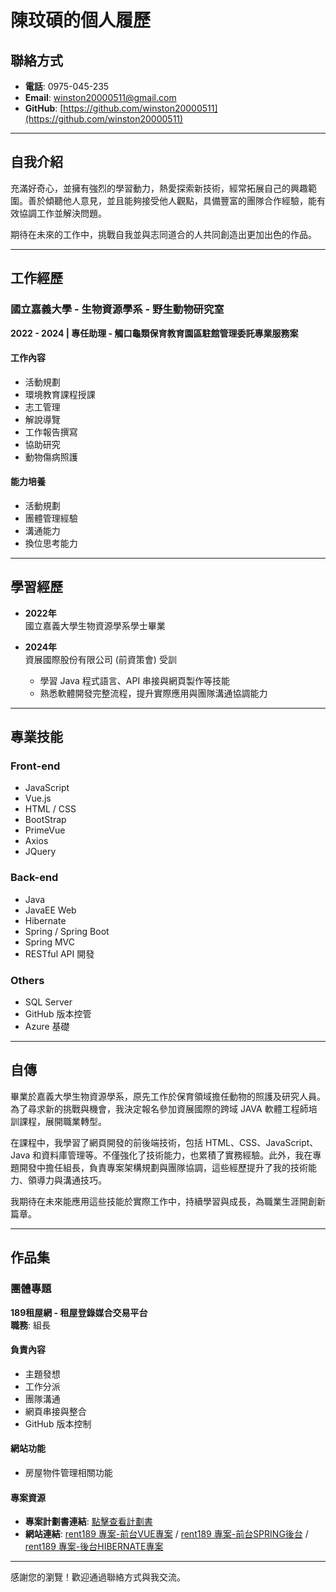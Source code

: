 # 陳玟碩的個人履歷

## 聯絡方式
- **電話**: 0975-045-235
- **Email**: winston20000511@gmail.com
- **GitHub**: [https://github.com/winston20000511](https://github.com/winston20000511)

---

## 自我介紹

充滿好奇心，並擁有強烈的學習動力，熱愛探索新技術，經常拓展自己的興趣範圍。善於傾聽他人意見，並且能夠接受他人觀點，具備豐富的團隊合作經驗，能有效協調工作並解決問題。

期待在未來的工作中，挑戰自我並與志同道合的人共同創造出更加出色的作品。

---

## 工作經歷

### 國立嘉義大學 - 生物資源學系 - 野生動物研究室  
**2022 - 2024 | 專任助理 - 觸口龜類保育教育園區駐館管理委託專業服務案**

#### 工作內容
- 活動規劃
- 環境教育課程授課
- 志工管理
- 解說導覽
- 工作報告撰寫
- 協助研究
- 動物傷病照護

#### 能力培養
- 活動規劃
- 團體管理經驗
- 溝通能力
- 換位思考能力

---

## 學習經歷

- **2022年**  
  國立嘉義大學生物資源學系學士畢業

- **2024年**  
  資展國際股份有限公司 (前資策會) 受訓

  - 學習 Java 程式語言、API 串接與網頁製作等技能
  - 熟悉軟體開發完整流程，提升實際應用與團隊溝通協調能力

---

## 專業技能

### Front-end
- JavaScript
- Vue.js
- HTML / CSS
- BootStrap
- PrimeVue
- Axios
- JQuery

### Back-end
- Java
- JavaEE Web
- Hibernate
- Spring / Spring Boot
- Spring MVC
- RESTful API 開發

### Others
- SQL Server
- GitHub 版本控管
- Azure 基礎

---

## 自傳

畢業於嘉義大學生物資源學系，原先工作於保育領域擔任動物的照護及研究人員。為了尋求新的挑戰與機會，我決定報名參加資展國際的跨域 JAVA 軟體工程師培訓課程，展開職業轉型。

在課程中，我學習了網頁開發的前後端技術，包括 HTML、CSS、JavaScript、Java 和資料庫管理等。不僅強化了技術能力，也累積了實務經驗。此外，我在專題開發中擔任組長，負責專案架構規劃與團隊協調，這些經歷提升了我的技術能力、領導力與溝通技巧。

我期待在未來能應用這些技能於實際工作中，持續學習與成長，為職業生涯開創新篇章。

---

## 作品集

### 團體專題
**189租屋網 - 租屋登錄媒合交易平台**  
**職務**: 組長

#### 負責內容
- 主題發想
- 工作分派
- 團隊溝通
- 網頁串接與整合
- GitHub 版本控制

#### 網站功能
- 房屋物件管理相關功能

#### 專案資源
- **專案計劃書連結**: [點擊查看計劃書](https://docs.google.com/document/d/1Mm-RG6UK1iRKZT0DWtzpHyyC-faLlQr5Xrx91WPAz14/edit?usp=sharing)
- **網站連結**: 
[rent189 專案-前台VUE專案](https://github.com/winston20000511/rent_BackendOfTheFrontend) / 
[rent189 專案-前台SPRING後台](https://github.com/winston20000511/rent_FrontOfTheFront) /
[rent189 專案-後台HIBERNATE專案](https://github.com/winston20000511/winston20000511) 

---

感謝您的瀏覽！歡迎通過聯絡方式與我交流。
